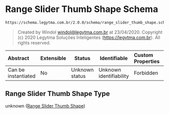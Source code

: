 # Range Slider Thumb Shape Schema

```txt
https://schema.legytma.com.br/2.0.0/schema/range_slider_thumb_shape.schema.json
```




> Created by Windol [windol@legytma.com.br](mailto:windol@legytma.com.br) at 23/04/2020.
> Copyright (c) 2020 Legytma Soluções Inteligentes (<https://legytma.com.br>). All rights reserved.
>

| Abstract            | Extensible | Status         | Identifiable            | Custom Properties | Additional Properties | Access Restrictions | Defined In                                                                                                    |
| :------------------ | ---------- | -------------- | ----------------------- | :---------------- | --------------------- | ------------------- | ------------------------------------------------------------------------------------------------------------- |
| Can be instantiated | No         | Unknown status | Unknown identifiability | Forbidden         | Allowed               | none                | [range_slider_thumb_shape.schema.json](../schema/range_slider_thumb_shape.schema.json) |

## Range Slider Thumb Shape Type

unknown ([Range Slider Thumb Shape](range_slider_thumb_shape.md))
